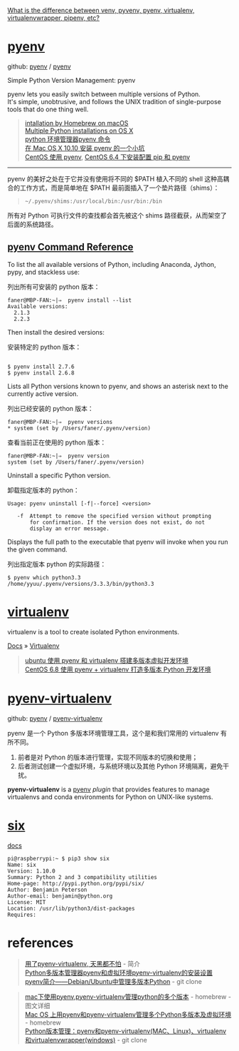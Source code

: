 [What is the difference between venv, pyvenv, pyenv, virtualenv, virtualenvwrapper, pipenv, etc?](https://stackoverflow.com/questions/41573587/what-is-the-difference-between-venv-pyvenv-pyenv-virtualenv-virtualenvwrappe)  

# [pyenv](https://github.com/pyenv/pyenv)
github: [pyenv](https://github.com/pyenv) / [pyenv](https://github.com/pyenv/pyenv)

Simple Python Version Management: pyenv

pyenv lets you easily switch between multiple versions of Python.  
It's simple, unobtrusive, and follows the UNIX tradition of single-purpose tools that do one thing well.  

> [intallation by Homebrew on macOS](https://github.com/pyenv/pyenv#homebrew-on-mac-os-x)  
> [Multiple Python installations on OS X](https://gist.github.com/Bouke/11261620)  
> [python 环境管理器pyenv 命令](http://blog.csdn.net/sentimental_dog/article/details/52718398)  
> [在 Mac OS X 10.10 安装 pyenv 的一个小坑](http://blog.csdn.net/gzlaiyonghao/article/details/46343913)  
> [CentOS 使用 pyenv](http://www.jianshu.com/p/a23448208d9a), [CentOS 6.4 下安装配置 pip 和 pyenv](http://blog.csdn.net/magedu_linux/article/details/48528257)  

---

pyenv 的美好之处在于它并没有使用将不同的 $PATH 植入不同的 shell 这种高耦合的工作方式，而是简单地在 $PATH 最前面插入了一个垫片路径（shims）：

> `~/.pyenv/shims:/usr/local/bin:/usr/bin:/bin`

所有对 Python 可执行文件的查找都会首先被这个 shims 路径截获，从而架空了后面的系统路径。

## [pyenv Command Reference](https://github.com/pyenv/pyenv/blob/master/COMMANDS.md)


To list the all available versions of Python, including Anaconda, Jython, pypy, and stackless use: 

列出所有可安装的 python 版本：

```shell
faner@MBP-FAN:~|⇒  pyenv install --list
Available versions:
  2.1.3
  2.2.3

```

Then install the desired versions:

安装特定的 python 版本：

```shell

$ pyenv install 2.7.6
$ pyenv install 2.6.8

```

Lists all Python versions known to pyenv, and shows an asterisk next to the currently active version.

列出已经安装的 python 版本：

```shell
faner@MBP-FAN:~|⇒  pyenv versions
* system (set by /Users/faner/.pyenv/version)
```

查看当前正在使用的 python 版本：

```shell
faner@MBP-FAN:~|⇒  pyenv version
system (set by /Users/faner/.pyenv/version)
```

Uninstall a specific Python version.

卸载指定版本的 python：

```shell
Usage: pyenv uninstall [-f|--force] <version>

   -f  Attempt to remove the specified version without prompting
       for confirmation. If the version does not exist, do not
       display an error message.
```

Displays the full path to the executable that pyenv will invoke when you run the given command.

列出指定版本 python 的实际路径：

```shell
$ pyenv which python3.3
/home/yyuu/.pyenv/versions/3.3.3/bin/python3.3
```

# [virtualenv](https://pypi.python.org/pypi/virtualenv)
virtualenv is a tool to create isolated Python environments.

[Docs](https://virtualenv.pypa.io/en/stable/#) » [Virtualenv](https://virtualenv.pypa.io/en/stable/)  

> [ubuntu 使用 pyenv 和 virtualenv 搭建多版本虚拟开发环境](http://www.cnblogs.com/npumenglei/p/3719412.html)  
> [CentOS 6.8 使用 pyenv + virtualenv 打造多版本 Python 开发环境](http://python.jobbole.com/85587/)  

# [pyenv-virtualenv](https://github.com/pyenv/pyenv-virtualenv)
github: [pyenv](https://github.com/pyenv) / [pyenv-virtualenv](https://github.com/pyenv/pyenv-virtualenv)

pyenv 是一个 Python 多版本环境管理工具，这个是和我们常用的 virtualenv 有所不同。  

1. 前者是对 Python 的版本进行管理，实现不同版本的切换和使用；  
2. 后者测试创建一个虚拟环境，与系统环境以及其他 Python 环境隔离，避免干扰。  

**pyenv-virtualenv** is a [pyenv](https://github.com/pyenv/pyenv) *plugin* that provides features to manage virtualenvs and conda environments for Python on UNIX-like systems.

# [six](http://pypi.python.org/pypi/six/)
[docs](http://six.rtfd.org/)  

```Shell
pi@raspberrypi:~ $ pip3 show six
Name: six
Version: 1.10.0
Summary: Python 2 and 3 compatibility utilities
Home-page: http://pypi.python.org/pypi/six/
Author: Benjamin Peterson
Author-email: benjamin@python.org
License: MIT
Location: /usr/lib/python3/dist-packages
Requires: 
```

# references

> [用了pyenv-virtualenv, 天黑都不怕](https://www.darkof.com/2014/10/17/pyenv-virtualenv/) - 简介  
> [Python多版本管理器pyenv和虚拟环境pyenv-virtualenv的安装设置](http://www.jianshu.com/p/1842a363257c)  
> [pyenv简介——Debian/Ubuntu中管理多版本Python](http://www.malike.net.cn/blog/2016/05/21/pyenv-tutorial/) - git clone  

> [mac下使用pyenv,pyenv-virtualenv管理python的多个版本](http://blog.csdn.net/angel22xu/article/details/45443019) - homebrew - 图文详细  
> [Mac OS 上用pyenv和pyenv-virtualenv管理多个Python多版本及虚拟环境](http://blog.csdn.net/liuchunming033/article/details/78345286) - homebrew  
> [Python版本管理：pyenv和pyenv-virtualenv(MAC、Linux)、virtualenv和virtualenvwrapper(windows)](http://www.jianshu.com/p/60f361822a7e) - git clone  
